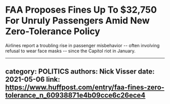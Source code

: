 # FAA Proposes Fines Up To $32,750 For Unruly Passengers Amid New Zero-Tolerance Policy

Airlines report a troubling rise in passenger misbehavior -- often involving refusal to wear face masks -- since the Capitol riot in January.

---
category: POLITICS
authors: Nick Visser
date: 2021-05-06
link: https://www.huffpost.com/entry/faa-fines-zero-tolerance_n_60938871e4b09cce6c26ece4
---
